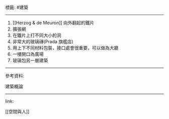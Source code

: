 標籤: #建築 

---

1. [[Herzog & de Meuron]] 向外翻起的鐵片
2. 擴張網
3. 在鐵片上打不同大小的洞
4. 非常大的玻璃磚(Prada 旗艦店)
5. 用上下不同材料包裝，接口處會很重要，可以做為大廳
6. 一樓開口為廣場
7. 玻璃包另一層建築

---

參考資料:

建築概論

---

link:

[[空間與人]]